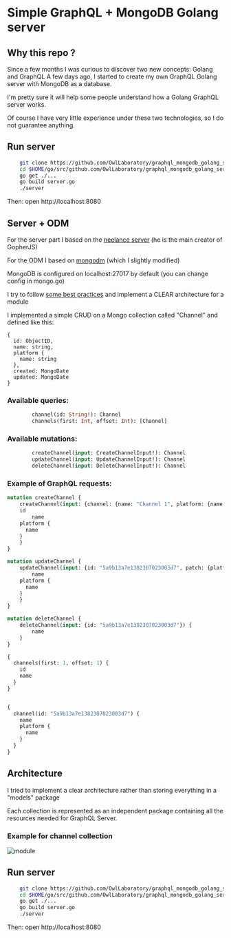 # Simple GraphQL + MongoDB Golang server

## Why this repo ?

Since a few months I was curious to discover two new concepts: Golang and GraphQL
A few days ago, I started to create my own GraphQL Golang server with MongoDB as a database.


I'm pretty sure it will help some people understand how a Golang GraphQL server works.

Of course I have very little experience under these two technologies, so I do not guarantee anything.

## Run server

```bash
    git clone https://github.com/OwlLaboratory/graphql_mongodb_golang_server $HOME/go/src/github.com/OwlLaboratory/graphql_mongodb_golang_server
    cd $HOME/go/src/github.com/OwlLaboratory/graphql_mongodb_golang_server/
    go get ./...
    go build server.go
    ./server
```

Then: open http://localhost:8080

## Server + ODM

For the server part I based on the [neelance server](https://github.com/graph-gophers/graphql-go) (he is the main creator of GopherJS)

For the ODM I based on [mongodm](https://github.com/zebresel-com/mongodm) (which I slightly modified)

MongoDB is configured on localhost:27017 by default (you can change config in mongo.go)

I try to follow [some best practices](https://dev-blog.apollodata.com/designing-graphql-mutations-e09de826ed97) and implement a CLEAR architecture for a module

I implemented a simple CRUD on a Mongo collection called "Channel" and defined like this:

```
{
  id: ObjectID,
  name: string,
  platform {
    name: string
  },
  created: MongoDate
  updated: MongoDate
}
```

### Available queries:

```GraphQL
		channel(id: String!): Channel
		channels(first: Int, offset: Int): [Channel]
```  
### Available mutations:

```GraphQL
		createChannel(input: CreateChannelInput!): Channel
		updateChannel(input: UpdateChannelInput!): Channel
		deleteChannel(input: DeleteChannelInput!): Channel
```

### Example of GraphQL requests:

```GraphQL
mutation createChannel {
	createChannel(input: {channel: {name: "Channel 1", platform: {name: "Platform for channel 1"}}}) {
    id
 		name
    platform {
      name
    }
	}
}

mutation updateChannel {
	updateChannel(input: {id: "5a9b13a7e1382307023003d7", patch: {platform: {name: "Yolo"}}}) {
 		name
    platform {
      name
    }
	}
}

mutation deleteChannel {
	deleteChannel(input: {id: "5a9b13a7e1382307023003d7"}) {
 		name
	}
}

{
  channels(first: 1, offset: 1) {
    id
    name
  }
}


{
  channel(id: "5a9b13a7e1382307023003d7") {
    name
    platform {
      name
    }
  }
}
```

## Architecture 

I tried to implement a clear architecture rather than storing everything in a "models" package

Each collection is represented as an independent package containing all the resources needed for GraphQL Server.

### Example for channel collection

![module](https://image.ibb.co/gjD9L7/module.png)


## Run server

```bash
    git clone https://github.com/OwlLaboratory/graphql_mongodb_golang_server $HOME/go/src/github.com/OwlLaboratory/graphql_mongodb_golang_server
    cd $HOME/go/src/github.com/OwlLaboratory/graphql_mongodb_golang_server/
    go get ./...
    go build server.go
    ./server
```

Then: open http://localhost:8080